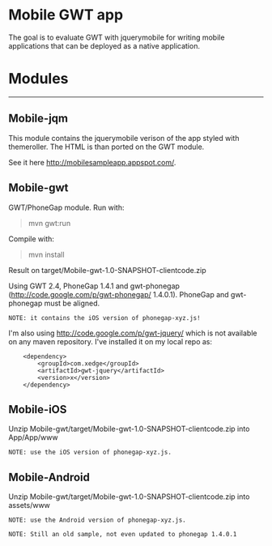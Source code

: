 Mobile GWT app 
==============

The goal is to evaluate GWT with jquerymobile for writing mobile applications that can be deployed as a native application.

# Modules
---------
## Mobile-jqm

This module contains the jquerymobile verison of the app styled with themeroller. The HTML is than ported on the GWT module. 

See it here http://mobilesampleapp.appspot.com/.

## Mobile-gwt

GWT/PhoneGap module. Run with:

> mvn gwt:run

Compile with:

> mvn install

Result on target/Mobile-gwt-1.0-SNAPSHOT-clientcode.zip

Using GWT 2.4, PhoneGap 1.4.1 and gwt-phonegap (http://code.google.com/p/gwt-phonegap/ 1.4.0.1). PhoneGap and gwt-phonegap must be aligned. 

	NOTE: it contains the iOS version of phonegap-xyz.js!

I'm also using http://code.google.com/p/gwt-jquery/ which is not available on any maven repository. I've installed it on my local repo as:

		<dependency>
			<groupId>com.xedge</groupId>
			<artifactId>gwt-jquery</artifactId>
			<version>x</version>
		</dependency>

## Mobile-iOS

Unzip Mobile-gwt/target/Mobile-gwt-1.0-SNAPSHOT-clientcode.zip into App/App/www

    NOTE: use the iOS version of phonegap-xyz.js.
## Mobile-Android

Unzip Mobile-gwt/target/Mobile-gwt-1.0-SNAPSHOT-clientcode.zip into assets/www

    NOTE: use the Android version of phonegap-xyz.js.

    NOTE: Still an old sample, not even updated to phonegap 1.4.0.1